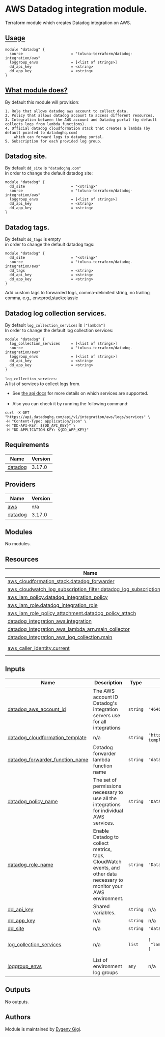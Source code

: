 # AWS Datadog integration module.

Terraform module which creates Datadog integration on AWS.

## <ins>Usage</ins>
```hcl
module "datadog" {
  source                      = "toluna-terraform/datadog-integration/aws"
  loggroup_envs               = [<list of strings>]
  dd_api_key                  = <string>
  dd_app_key                  = <string>
}
```

## <ins>What module does?</ins>
By default this module will provision:
```
1. Role that allows datadog aws account to collect data.
2. Policy that allows datadog account to access different resources.
3. Integration between the AWS account and Datadog portal (by default collects logs from lambda functions).
4. Official datadog cloudformation stack that creates a lambda (by default pointed to datadoghq.com)
    which can forward logs to datadog portal.
5. Subscription for each provided log group.
```

## Datadog site.
By default `dd_site` is `"datadoghq.com"`<br>
in order to change the default datadog site:
```hcl
module "datadog" {
  dd_site                     = "<string>"
  source                      = "toluna-terraform/datadog-integration/aws"
  loggroup_envs               = [<list of strings>]
  dd_api_key                  = <string>
  dd_app_key                  = <string>
}
```
## Datadog tags.
By default `dd_tags` is empty<br>
in order to change the default datadog tags:
```hcl
module "datadog" {
  dd_site                     = "<string>"
  source                      = "toluna-terraform/datadog-integration/aws"
  dd_tags                     = <string>
  dd_api_key                  = <string>
  dd_app_key                  = <string>
}
```
Add custom tags to forwarded logs,
comma-delimited string, no trailing comma, e.g., env:prod,stack:classic

## Datadog log collection services.
By default `log_collection_services` is `["lambda"]`<br>
In order to change the default log collection services:
```hcl
module "datadog" {
  log_collection_services     = [<list of strings>]
  source                      = "toluna-terraform/datadog-integration/aws"
  loggroup_envs               = [<list of strings>]
  dd_api_key                  = <string>
  dd_app_key                  = <string>
}
```
`log_collection_services`:<br>
A list of services to collect logs from.<br>
* See [the api docs](https://docs.datadoghq.com/api/latest/aws-logs-integration/#get-list-of-aws-log-ready-services) for more details on which services are supported.<br/><br/>
* Also you can check it by running the following command:<br>
```
curl -X GET "https://api.datadoghq.com/api/v1/integration/aws/logs/services" \
-H "Content-Type: application/json" \
-H "DD-API-KEY: ${DD_API_KEY}" \
-H "DD-APPLICATION-KEY: ${DD_APP_KEY}"
```


## Requirements

| Name | Version |
|------|---------|
| <a name="requirement_datadog"></a> [datadog](#requirement\_datadog) | 3.17.0 |

## Providers

| Name | Version |
|------|---------|
| <a name="provider_aws"></a> [aws](#provider\_aws) | n/a |
| <a name="provider_datadog"></a> [datadog](#provider\_datadog) | 3.17.0 |

## Modules

No modules.

## Resources

| Name | Type |
|------|------|
| [aws_cloudformation_stack.datadog_forwarder](https://registry.terraform.io/providers/hashicorp/aws/latest/docs/resources/cloudformation_stack) | resource |
| [aws_cloudwatch_log_subscription_filter.datadog_log_subscription_filter](https://registry.terraform.io/providers/hashicorp/aws/latest/docs/resources/cloudwatch_log_subscription_filter) | resource |
| [aws_iam_policy.datadog_integration_policy](https://registry.terraform.io/providers/hashicorp/aws/latest/docs/resources/iam_policy) | resource |
| [aws_iam_role.datadog_integration_role](https://registry.terraform.io/providers/hashicorp/aws/latest/docs/resources/iam_role) | resource |
| [aws_iam_role_policy_attachment.datadog_policy_attach](https://registry.terraform.io/providers/hashicorp/aws/latest/docs/resources/iam_role_policy_attachment) | resource |
| [datadog_integration_aws.integration](https://registry.terraform.io/providers/DataDog/datadog/3.17.0/docs/resources/integration_aws) | resource |
| [datadog_integration_aws_lambda_arn.main_collector](https://registry.terraform.io/providers/DataDog/datadog/3.17.0/docs/resources/integration_aws_lambda_arn) | resource |
| [datadog_integration_aws_log_collection.main](https://registry.terraform.io/providers/DataDog/datadog/3.17.0/docs/resources/integration_aws_log_collection) | resource |
| [aws_caller_identity.current](https://registry.terraform.io/providers/hashicorp/aws/latest/docs/data-sources/caller_identity) | data source |

## Inputs

| Name | Description | Type | Default | Required |
|------|-------------|------|---------|:--------:|
| <a name="input_datadog_aws_account_id"></a> [datadog\_aws\_account\_id](#input\_datadog\_aws\_account\_id) | The AWS account ID Datadog's integration servers use for all integrations | `string` | `"464622532012"` | no |
| <a name="input_datadog_cloudformation_template"></a> [datadog\_cloudformation\_template](#input\_datadog\_cloudformation\_template) | n/a | `string` | `"https://datadog-cloudformation-template.s3.amazonaws.com/aws/forwarder/latest.yaml"` | no |
| <a name="input_datadog_forwarder_function_name"></a> [datadog\_forwarder\_function\_name](#input\_datadog\_forwarder\_function\_name) | Datadog forwarder lambda function name | `string` | `"datadog-forwarder"` | no |
| <a name="input_datadog_policy_name"></a> [datadog\_policy\_name](#input\_datadog\_policy\_name) | The set of permissions necessary to use all the integrations for individual AWS services. | `string` | `"DatadogAWSIntegrationPolicy"` | no |
| <a name="input_datadog_role_name"></a> [datadog\_role\_name](#input\_datadog\_role\_name) | Enable Datadog to collect metrics, tags, CloudWatch events, and other data necessary to monitor your AWS environment. | `string` | `"DatadogAWSIntegrationRole"` | no |
| <a name="input_dd_api_key"></a> [dd\_api\_key](#input\_dd\_api\_key) | Shared variables. | `string` | n/a | yes |
| <a name="input_dd_app_key"></a> [dd\_app\_key](#input\_dd\_app\_key) | n/a | `string` | n/a | yes |
| <a name="input_dd_site"></a> [dd\_site](#input\_dd\_site) | n/a | `string` | `"datadoghq.com"` | no |
| <a name="input_log_collection_services"></a> [log\_collection\_services](#input\_log\_collection\_services) | n/a | `list` | <pre>[<br>  "lambda"<br>]</pre> | no |
| <a name="input_loggroup_envs"></a> [loggroup\_envs](#input\_loggroup\_envs) | List of environment log groups | `any` | n/a | yes |

## Outputs

No outputs.

## Authors

Module is maintained by [Evgeny Gigi](https://github.com/evgenygigi).